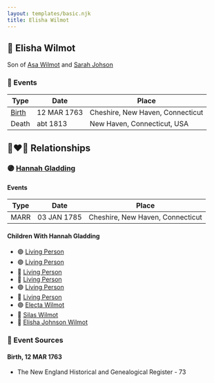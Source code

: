 ```yaml
---
layout: templates/basic.njk
title: Elisha Wilmot
---
```

## 🔵 Elisha Wilmot

Son of [Asa Wilmot](/people/1/15735504) and [Sarah Johson](/people/4/48968878)

### 📆 Events

Type | Date | Place
------ | ------ | ------
[Birth](#event-0) | 12 MAR 1763 | Cheshire, New Haven, Connecticut
Death | abt 1813 | New Haven, Connecticut, USA

## 👩‍❤️‍👨 Relationships

### 🟣 [Hannah Gladding](/people/8/88055086)

#### Events

Type | Date | Place
------ | ------ | ------
MARR | 03 JAN 1785 | Cheshire, New Haven, Connecticut
#### Children With Hannah Gladding
* 🟣 [Living Person](/people/9/98438457)
* 🟣 [Living Person](/people/6/62537801)
* 🔵 [Living Person](/people/8/85964764)
* 🔵 [Living Person](/people/1/14986330)
* 🟣 [Living Person](/people/7/70258360)
* 🔵 [Living Person](/people/2/2148356)
* 🟣 [Electa Wilmot](/people/7/77370498)
* 🔵 [Silas Wilmot](/people/4/49979698)
* 🔵 [Elisha Johnson Wilmot](/people/5/57693706)
### 📰 Event Sources

#### <a id="event-0"></a> Birth, 12 MAR 1763
* The New England Historical and Genealogical Register  - 73
